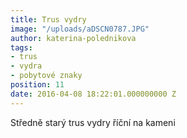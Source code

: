 ```yaml
---
title: Trus vydry
image: "/uploads/aDSCN0787.JPG"
author: katerina-polednikova
tags:
- trus
- vydra
- pobytové znaky
position: 11
date: 2016-04-08 18:22:01.000000000 Z
---
```

Středně starý trus vydry říční na kameni
